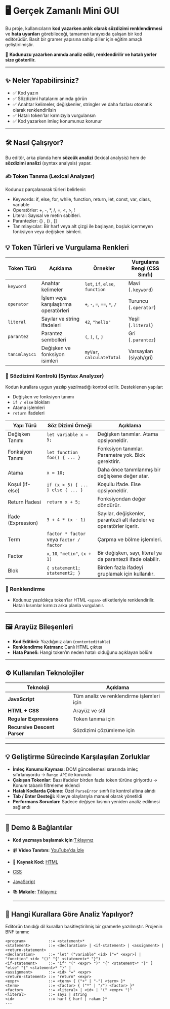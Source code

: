 # 🖥️ Gerçek Zamanlı Mini GUI
Bu proje, kullanıcıların **kod yazarken anlık olarak sözdizimi renklendirmesi** ve **hata uyarıları** görebileceği, tamamen tarayıcıda çalışan bir kod editörüdür. Basit bir gramer yapısına sahip diller için eğitim amaçlı geliştirilmiştir.

🧠 **Kodunuzu yazarken anında analiz edilir, renklendirilir ve hatalı yerler size gösterilir.**

---

## ✨ Neler Yapabilirsiniz?

- ✅ Kod yazın  
- ✅ Sözdizimi hatalarını anında görün  
- ✅ Anahtar kelimeler, değişkenler, stringler ve daha fazlası otomatik olarak renklendirilsin  
- ✅ Hatalı token'lar kırmızıyla vurgulansın  
- ✅ Kod yazarken imleç konumunuz korunur  

---

## 🛠️ Nasıl Çalışıyor?

Bu editör, arka planda hem **sözcük analizi** (lexical analysis) hem de **sözdizimi analizi** (syntax analysis) yapar.

### ✍️ Token Tanıma (Lexical Analyzer)
Kodunuz parçalanarak türleri belirlenir:
- Keywords: if, else, for, while, function, return, let, const, var, class, variable
- Operatörler: +, -, *, /, =, <, >, !
- Literal: Sayısal ve metin sabitleri.
- Parantezler: {} , () , []
- Tanımlayıcılar: Bir harf veya alt çizgi ile başlayan, boşluk içermeyen fonksiyon veya değişken isimleri.

## 💡 Token Türleri ve Vurgulama Renkleri

| Token Türü     | Açıklama                                      | Örnekler                         | Vurgulama Rengi (CSS Sınıfı)  |
|----------------|-----------------------------------------------|----------------------------------|-------------------------------|
| `keyword`      | Anahtar kelimeler                             | `let`, `if`, `else`, `function` | Mavi (`.keyword`)             |
| `operator`     | İşlem veya karşılaştırma operatörleri         | `+`, `-`, `=`, `==`, `*`, `/`    | Turuncu (`.operator`)         |
| `literal`      | Sayılar ve string ifadeleri                   | `42`, `"hello"`                  | Yeşil (`.literal`)            |
| `parantez`     | Parantez sembolleri                           | `(`, `)`, `{`, `}`              | Gri (`.parantez`)             |
| `tanımlayıcı`  | Değişken ve fonksiyon isimleri                | `myVar`, `calculateTotal`       | Varsayılan (siyah/gri)        |

### 🧩 Sözdizimi Kontrolü (Syntax Analyzer)
Kodun kurallara uygun yazılıp yazılmadığı kontrol edilir. Desteklenen yapılar:

- Değişken ve fonksiyon tanımı  
- `if / else` blokları  
- Atama işlemleri  
- `return` ifadeleri
  
| Yapı Türü              | Söz Dizimi Örneği                      | Açıklama                                                           |
|------------------------|----------------------------------------|--------------------------------------------------------------------|
| Değişken Tanımı        | `let variable x = 5;`                  | Değişken tanımlar. Atama opsiyoneldir.                            |
| Fonksiyon Tanımı       | `let function foo() { ... }`           | Fonksiyon tanımlar. Parametre yok. Blok gerektirir.               |
| Atama                  | `x = 10;`                              | Daha önce tanımlanmış bir değişkene değer atar.                   |
| Koşul (if-else)        | `if (x > 5) { ... } else { ... }`      | Koşullu ifade. Else opsiyoneldir.                                 |
| Return İfadesi         | `return x + 5;`                        | Fonksiyondan değer döndürür.                                      |
| İfade (Expression)     | `3 + 4 * (x - 1)`                      | Sayılar, değişkenler, parantezli alt ifadeler ve operatörler içerir.|
| Term                   | `factor * factor` veya `factor / factor` | Çarpma ve bölme işlemleri.                                        |
| Factor                 | `x`, `10`, `"metin"`, `(x + 1)`        | Bir değişken, sayı, literal ya da parantezli ifade olabilir.      |
| Blok                   | `{ statement1; statement2; }`          | Birden fazla ifadeyi gruplamak için kullanılır.                   |


### 🎨 Renklendirme
- Kodunuz yazıldıkça token’lar HTML `<span>` etiketleriyle renklendirilir. Hatalı kısımlar kırmızı arka planla vurgulanır.  

---

## 🖼️ Arayüz Bileşenleri

- **Kod Editörü:** Yazdığınız alan (`contenteditable`)  
- **Renklendirme Katmanı:** Canlı HTML çıktısı  
- **Hata Paneli:** Hangi token’ın neden hatalı olduğunu açıklayan bölüm  

---

## ⚙️ Kullanılan Teknolojiler

| Teknoloji | Açıklama |
|-----------|----------|
| **JavaScript** | Tüm analiz ve renklendirme işlemleri için |
| **HTML + CSS** | Arayüz ve stil |
| **Regular Expressions** | Token tanıma için |
| **Recursive Descent Parser** | Sözdizimi çözümleme için |

---

## 💡 Geliştirme Sürecinde Karşılaşılan Zorluklar

- **İmleç Konumu Kayması:** DOM güncellemesi sırasında imleç sıfırlanıyordu → `Range API` ile korundu  
- **Çakışan Tokenlar:** Bazı ifadeler birden fazla token türüne giriyordu → Konum tabanlı filtreleme eklendi  
- **Hatalı Kodlarda Çökme:** Özel `ParseError` sınıfı ile kontrol altına alındı  
- **Tab / Enter Desteği:** Klavye olaylarıyla manuel olarak yönetildi  
- **Performans Sorunları:** Sadece değişen kısmın yeniden analiz edilmesi sağlandı  

---

## 🎥 Demo & Bağlantılar
- **Kod yazmaya başlamak için**:[Tıklayınız](https://semaimre.github.io/realtime-GUI/)
- 📹 **Video Tanıtım:** [YouTube'da İzle](https://youtu.be/kBZkmNas5B4?si=F7fYh9ewPWsepgAe)  
- 📁 **Kaynak Kod:** [HTML](https://github.com/semaimre/realtime-GUI/blob/main/index.html)
- [CSS](https://github.com/semaimre/realtime-GUI/blob/main/style.css)
- [JavaScript](https://github.com/semaimre/realtime-GUI/blob/main/script.js)
- 📚 **Makale:** [Tıklayınız](https://github.com/semaimre/realtime-GUI/blob/main/miniGUI.pdf)

  ---
  
## 🧠 Hangi Kurallara Göre Analiz Yapılıyor?

Editörün tanıdığı dil kuralları basitleştirilmiş bir gramerle yazılmıştır. Projenin BNF tanımı:

```bnf
<program>          ::= <statement>*
<statement>        ::= <declaration> | <if-statement> | <assignment> | <return-statement>
<declaration>      ::= "let" ("variable" <id> ["=" <expr>] | "function" <id> "()" "{" <statement>* "}")
<if-statement>     ::= "if" "(" <expr> ")" "{" <statement>* "}" [ "else" "{" <statement>* "}" ]
<assignment>       ::= <id> "=" <expr>
<return-statement> ::= "return" <expr>
<expr>             ::= <term> { ("+" | "-") <term> }*
<term>             ::= <factor> { ("*" | "/") <factor> }*
<factor>           ::= <literal> | <id> | "(" <expr> ")"
<literal>          ::= sayı | string
<id>               ::= harf { harf | rakam }*
---
